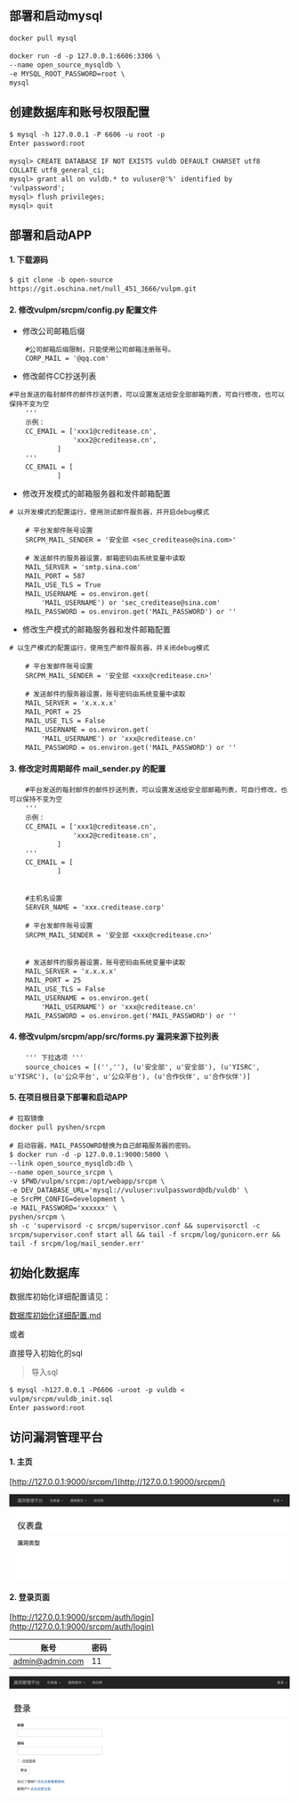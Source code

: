 ## 部署和启动mysql

```
docker pull mysql

docker run -d -p 127.0.0.1:6606:3306 \
--name open_source_mysqldb \
-e MYSQL_ROOT_PASSWORD=root \
mysql
```

## 创建数据库和账号权限配置

```
$ mysql -h 127.0.0.1 -P 6606 -u root -p
Enter password:root

mysql> CREATE DATABASE IF NOT EXISTS vuldb DEFAULT CHARSET utf8 COLLATE utf8_general_ci;
mysql> grant all on vuldb.* to vuluser@'%' identified by 'vulpassword';
mysql> flush privileges;
mysql> quit
```

## 部署和启动APP

#### 1. 下载源码

```
$ git clone -b open-source https://git.oschina.net/null_451_3666/vulpm.git
```

#### 2. 修改vulpm/srcpm/config.py 配置文件

* 修改公司邮箱后缀
```
    #公司邮箱后缀限制，只能使用公司邮箱注册账号。
    CORP_MAIL = '@qq.com'
```

* 修改邮件CC抄送列表
```
#平台发送的每封邮件的邮件抄送列表，可以设置发送给安全部邮箱列表，可自行修改，也可以保持不变为空
    '''
    示例：
    CC_EMAIL = ['xxx1@creditease.cn',
                'xxx2@creditease.cn',
            ]
    '''
    CC_EMAIL = [
            ]
```

* 修改开发模式的邮箱服务器和发件邮箱配置
```
# 以开发模式的配置运行，使用测试邮件服务器，并开启debug模式

    # 平台发邮件账号设置
    SRCPM_MAIL_SENDER = '安全部 <sec_creditease@sina.com>'
    
    # 发送邮件的服务器设置，邮箱密码由系统变量中读取
    MAIL_SERVER = 'smtp.sina.com'
    MAIL_PORT = 587
    MAIL_USE_TLS = True
    MAIL_USERNAME = os.environ.get(
        'MAIL_USERNAME') or 'sec_creditease@sina.com'
    MAIL_PASSWORD = os.environ.get('MAIL_PASSWORD') or ''
```

* 修改生产模式的邮箱服务器和发件邮箱配置
```
# 以生产模式的配置运行，使用生产邮件服务器，并关闭debug模式

    # 平台发邮件账号设置
    SRCPM_MAIL_SENDER = '安全部 <xxx@creditease.cn>'
    
    # 发送邮件的服务器设置，账号密码由系统变量中读取
    MAIL_SERVER = 'x.x.x.x'
    MAIL_PORT = 25
    MAIL_USE_TLS = False
    MAIL_USERNAME = os.environ.get(
        'MAIL_USERNAME') or 'xxx@creditease.cn'
    MAIL_PASSWORD = os.environ.get('MAIL_PASSWORD') or ''
```

#### 3. 修改定时周期邮件 mail_sender.py 的配置

```
    #平台发送的每封邮件的邮件抄送列表，可以设置发送给安全部邮箱列表，可自行修改，也可以保持不变为空
    '''
    示例：
    CC_EMAIL = ['xxx1@creditease.cn',
                'xxx2@creditease.cn',
            ]
    '''
    CC_EMAIL = [
            ]


    #主机名设置
    SERVER_NAME = 'xxx.creditease.corp'
    
    # 平台发邮件账号设置
    SRCPM_MAIL_SENDER = '安全部 <xxx@creditease.cn>'
    
    
    # 发送邮件的服务器设置，账号密码由系统变量中读取
    MAIL_SERVER = 'x.x.x.x'
    MAIL_PORT = 25
    MAIL_USE_TLS = False
    MAIL_USERNAME = os.environ.get(
        'MAIL_USERNAME') or 'xxx@creditease.cn'
    MAIL_PASSWORD = os.environ.get('MAIL_PASSWORD') or ''
```

#### 4. 修改vulpm/srcpm/app/src/forms.py 漏洞来源下拉列表

```
    ''' 下拉选项 '''
    source_choices = [('',''), (u'安全部', u'安全部'), (u'YISRC', u'YISRC'), (u'公众平台', u'公众平台'), (u'合作伙伴', u'合作伙伴')]
```

#### 5. 在项目根目录下部署和启动APP

```
# 拉取镜像
docker pull pyshen/srcpm

# 启动容器，MAIL_PASSOWRD替换为自己邮箱服务器的密码。
$ docker run -d -p 127.0.0.1:9000:5000 \
--link open_source_mysqldb:db \
--name open_source_srcpm \
-v $PWD/vulpm/srcpm:/opt/webapp/srcpm \
-e DEV_DATABASE_URL='mysql://vuluser:vulpassword@db/vuldb' \
-e SrcPM_CONFIG=development \
-e MAIL_PASSWORD='xxxxxx' \
pyshen/srcpm \
sh -c 'supervisord -c srcpm/supervisor.conf && supervisorctl -c srcpm/supervisor.conf start all && tail -f srcpm/log/gunicorn.err && tail -f srcpm/log/mail_sender.err'
```

## 初始化数据库

数据库初始化详细配置请见：

[数据库初始化详细配置.md](数据库初始化详细配置.md)

或者

直接导入初始化的sql

> 导入sql

```
$ mysql -h127.0.0.1 -P6606 -uroot -p vuldb < vulpm/srcpm/vuldb_init.sql
Enter password:root
```

## 访问漏洞管理平台

#### 1. 主页

[http://127.0.0.1:9000/srcpm/](http://127.0.0.1:9000/srcpm/)

![主页](pics/漏洞管理平台主页.png)

#### 2. 登录页面

[http://127.0.0.1:9000/srcpm/auth/login](http://127.0.0.1:9000/srcpm/auth/login)

账号|密码
------|------
admin@admin.com|11

![登录页面](pics/登录页面.png)
